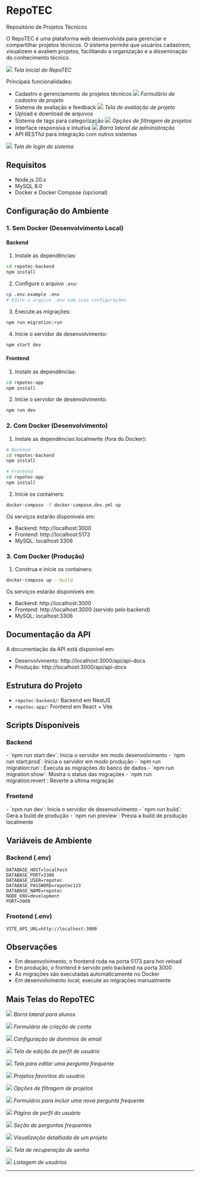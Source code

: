 # RepoTEC

Repositório de Projetos Técnicos

O RepoTEC é uma plataforma web desenvolvida para gerenciar e compartilhar projetos técnicos. O sistema permite que usuários cadastrem, visualizem e avaliem projetos, facilitando a organização e a disseminação do conhecimento técnico.

![](screenshot/tela_home.png)
_Tela inicial do RepoTEC_

Principais funcionalidades:
- Cadastro e gerenciamento de projetos técnicos
  ![](screenshot/cadastro_projeto.png)
  _Formulário de cadastro de projeto_
- Sistema de avaliação e feedback
  ![](screenshot/avaliacao_projeto.png)
  _Tela de avaliação de projeto_
- Upload e download de arquivos
- Sistema de tags para categorização
  ![](screenshot/filtros.png)
  _Opções de filtragem de projetos_
- Interface responsiva e intuitiva
  ![](screenshot/barra_lateral_adm.png)
  _Barra lateral de administração_
- API RESTful para integração com outros sistemas

![](screenshot/login.png)
_Tela de login do sistema_

## Requisitos

- Node.js 20.x
- MySQL 8.0
- Docker e Docker Compose (opcional)

## Configuração do Ambiente

### 1. Sem Docker (Desenvolvimento Local)

#### Backend

1. Instale as dependências:
```bash
cd repotec-backend
npm install
```

2. Configure o arquivo `.env`:
```bash
cp .env.example .env
# Edite o arquivo .env com suas configurações
```

3. Execute as migrações:
```bash
npm run migration:run
```

4. Inicie o servidor de desenvolvimento:
```bash
npm start dev
```

#### Frontend

1. Instale as dependências:
```bash
cd repotec-app
npm install
```

2. Inicie o servidor de desenvolvimento:
```bash
npm run dev
```

### 2. Com Docker (Desenvolvimento)

1. Instale as dependências localmente (fora do Docker):
```bash
# Backend
cd repotec-backend
npm install

# Frontend
cd repotec-app
npm install
```

2. Inicie os containers:
```bash
docker-compose -f docker-compose.dev.yml up
```

Os serviços estarão disponíveis em:
- Backend: http://localhost:3000
- Frontend: http://localhost:5173
- MySQL: localhost:3306

### 3. Com Docker (Produção)

1. Construa e inicie os containers:
```bash
docker-compose up --build
```

Os serviços estarão disponíveis em:
- Backend: http://localhost:3000
- Frontend: http://localhost:3000 (servido pelo backend)
- MySQL: localhost:3306

## Documentação da API

A documentação da API está disponível em:
- Desenvolvimento: http://localhost:3000/api/api-docs
- Produção: http://localhost:3000/api/api-docs

## Estrutura do Projeto

- `repotec-backend/`: Backend em NestJS
- `repotec-app/`: Frontend em React + Vite

<h2>Scripts Disponíveis</h2>

<h3>Backend</h3>
- `npm run start:dev`: Inicia o servidor em modo desenvolvimento
- `npm run start:prod`: Inicia o servidor em modo produção
- `npm run migration:run`: Executa as migrações do banco de dados
- `npm run migration:show`: Mostra o status das migrações
- `npm run migration:revert`: Reverte a última migração

<h3>Frontend</h3>
- `npm run dev`: Inicia o servidor de desenvolvimento
- `npm run build`: Gera a build de produção
- `npm run preview`: Previa a build de produção localmente

## Variáveis de Ambiente

### Backend (.env)
```env
DATABASE_HOST=localhost
DATABASE_PORT=3306
DATABASE_USER=repotec
DATABASE_PASSWORD=repotec123
DATABASE_NAME=repotec
NODE_ENV=development
PORT=3000
```

### Frontend (.env)
```env
VITE_API_URL=http://localhost:3000
```

## Observações

- Em desenvolvimento, o frontend roda na porta 5173 para hot-reload
- Em produção, o frontend é servido pelo backend na porta 3000
- As migrações são executadas automaticamente no Docker
- Em desenvolvimento local, execute as migrações manualmente

## Mais Telas do RepoTEC

![](screenshot/barra_lateral_aluno.png)
_Barra lateral para alunos_

![](screenshot/criar_conta.png)
_Formulário de criação de conta_

![](screenshot/dominios_email.png)
_Configuração de domínios de email_

![](screenshot/editar_perfil.png)
_Tela de edição de perfil de usuário_

![](screenshot/editar_pergunta.png)
_Tela para editar uma pergunta frequente_

![](screenshot/favoritos.png)
_Projetos favoritos do usuário_

![](screenshot/filtros.png)
_Opções de filtragem de projetos_

![](screenshot/incluir_nova_pergunta.png)
_Formulário para incluir uma nova pergunta frequente_

![](screenshot/perfil.png)
_Página de perfil do usuário_

![](screenshot/perguntas_frequentes.png)
_Seção de perguntas frequentes_

![](screenshot/projeto_visualizacao.png)
_Visualização detalhada de um projeto_

![](screenshot/recuperar_senha.png)
_Tela de recuperação de senha_

![](screenshot/usuarios.png)
_Listagem de usuários_

---